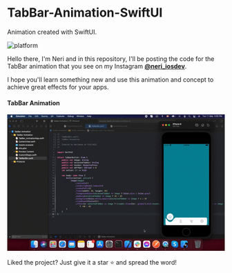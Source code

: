 # TabBar-Animation-SwiftUI

Animation created with SwiftUI.

![platform](https://img.shields.io/badge/platform-iOS-orange)


Hello there, I'm Neri and in this repository, I'll be posting the code for the TabBar animation that you see on my Instagram 
    [**@neri_iosdev**](https://www.instagram.com/neri_iosdev/).
    
I hope you'll learn something new and use this animation and concept to achieve great effects for your apps.

#### TabBar Animation

![TabBar Animation](https://github.com/nerimenebt/TabBar-Animation-SwiftUI/blob/main/TabBar%20Animation.gif)

Liked the project? Just give it a star ⭐️ and spread the word!
